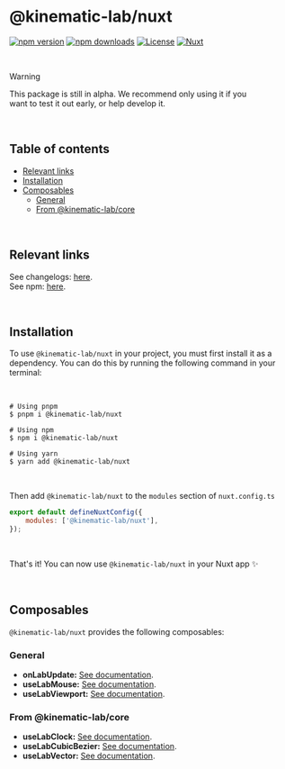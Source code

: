 # @kinematic-lab/nuxt <!-- omit in toc -->

[![npm version][npm-version-src]][npm-version-href]
[![npm downloads][npm-downloads-src]][npm-downloads-href]
[![License][license-src]][license-href]
[![Nuxt][nuxt-src]][nuxt-href]

<br />

> [!WARNING]  
> This package is still in alpha. We recommend only using it if you<br />
> want to test it out early, or help develop it.

<br />

## Table of contents <!-- omit in toc -->

-   [Relevant links](#relevant-links)
-   [Installation](#installation)
-   [Composables](#composables)
    -   [General](#general)
    -   [From @kinematic-lab/core](#from-kinematic-labcore)

<br />

## Relevant links

See changelogs: [here](https://github.com/kinematic-lab/kinematic-lab/tree/main/packages/nuxt/CHANGELOG.md).<br />
See npm: [here](https://www.npmjs.com/package/@kinematic-lab/nuxt).

<br />

## Installation

To use `@kinematic-lab/nuxt` in your project, you must first install it as a dependency. You can do this by running the following command in your terminal:

<br />

```shell
# Using pnpm
$ pnpm i @kinematic-lab/nuxt

# Using npm
$ npm i @kinematic-lab/nuxt

# Using yarn
$ yarn add @kinematic-lab/nuxt
```

<br />

Then add `@kinematic-lab/nuxt` to the `modules` section of `nuxt.config.ts`

```js
export default defineNuxtConfig({
	modules: ['@kinematic-lab/nuxt'],
});
```

<br />

That's it! You can now use `@kinematic-lab/nuxt` in your Nuxt app ✨

<br />

## Composables

`@kinematic-lab/nuxt` provides the following composables:

### General

-   **onLabUpdate:** [See documentation](https://github.com/kinematic-lab/kinematic-lab/tree/main/packages/nuxt/docs/nuxt/on-lab-update.md).
-   **useLabMouse:** [See documentation](https://github.com/kinematic-lab/kinematic-lab/tree/main/packages/nuxt/docs/nuxt/use-lab-mouse.md).
-   **useLabViewport:** [See documentation](https://github.com/kinematic-lab/kinematic-lab/tree/main/packages/nuxt/docs/nuxt/use-lab-viewport.md).

### From @kinematic-lab/core

-   **useLabClock:** [See documentation](https://github.com/kinematic-lab/kinematic-lab/tree/main/packages/nuxt/docs/core/use-lab-clock.md).
-   **useLabCubicBezier:** [See documentation](https://github.com/kinematic-lab/kinematic-lab/tree/main/packages/nuxt/docs/core/use-lab-cubic-bezier.md).
-   **useLabVector:** [See documentation](https://github.com/kinematic-lab/kinematic-lab/tree/main/packages/nuxt/docs/core/use-lab-vector.md).

<!-- Badges -->

[npm-version-src]: https://img.shields.io/npm/v/@kinematic-lab/nuxt/latest.svg?style=flat&colorA=18181B&colorB=28CF8D
[npm-version-href]: https://npmjs.com/package/@kinematic-lab/nuxt
[npm-downloads-src]: https://img.shields.io/npm/dm/@kinematic-lab/nuxt.svg?style=flat&colorA=18181B&colorB=28CF8D
[npm-downloads-href]: https://npmjs.com/package/@kinematic-lab/nuxt
[license-src]: https://img.shields.io/npm/l/@kinematic-lab/nuxt.svg?style=flat&colorA=18181B&colorB=28CF8D
[license-href]: https://npmjs.com/package/@kinematic-lab/nuxt
[nuxt-src]: https://img.shields.io/badge/Nuxt-18181B?logo=nuxt.js
[nuxt-href]: https://nuxt.com
